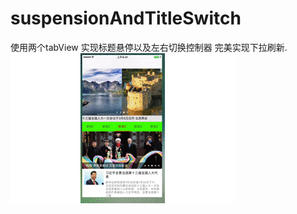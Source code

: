 # suspensionAndTitleSwitch
使用两个tabView 实现标题悬停以及左右切换控制器  完美实现下拉刷新.
![ScreenShot](https://github.com/lanyuzx/titleHoverAndTitleSwitchVc/blob/master/titleHoverAndTitleSwitchVc.gif)
